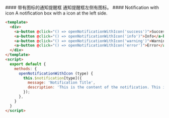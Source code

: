 
<cn>
#### 带有图标的通知提醒框
通知提醒框左侧有图标。
</cn>

<us>
#### Notification with icon
A notification box with a icon at the left side.
</us>

```html
<template>
  <div>
    <a-button @click="() => openNotificationWithIcon('success')">Success</a-button>
    <a-button @click="() => openNotificationWithIcon('info')">Info</a-button>
    <a-button @click="() => openNotificationWithIcon('warning')">Warning</a-button>
    <a-button @click="() => openNotificationWithIcon('error')">Error</a-button>
  </div>
</template>
<script>
  export default {
    methods: {
      openNotificationWithIcon (type) {
        this.$notification[type]({
          message: 'Notification Title',
          description: 'This is the content of the notification. This is the content of the notification. This is the content of the notification.',
        });
      },
    }
  }
</script>
```

